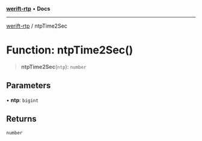 [**werift-rtp**](../README.md) • **Docs**

***

[werift-rtp](../globals.md) / ntpTime2Sec

# Function: ntpTime2Sec()

> **ntpTime2Sec**(`ntp`): `number`

## Parameters

• **ntp**: `bigint`

## Returns

`number`
